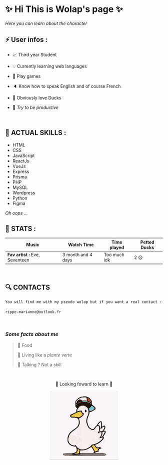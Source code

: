 
# :sparkles: **Hi This is Wolap's page** :sparkles: 

*Here you can learn about the character* 

## ⚡️ User infos :
- :chart_with_upwards_trend: Third year Student 

- :bulb: Currently learning web languages 

- 👾 Play games

- 🔈 Know how to speak English and of course French 

- 🦆 Obviously love Ducks 

- :beers: *Try to be productive*



&nbsp;

## 🔧 ACTUAL SKILLS :

- HTML
- CSS
- JavaScript
- ReactJs
- VueJs
- Express
- Prisma
- PHP
- MySQL
- Wordpress
- Python
- Figma
&nbsp;

*Oh oops ...*
&nbsp;

## 📄 STATS :

Music | Watch Time | Time played | Petted Ducks |
----------------------| ------------|-----------|-----------|
**Fav artist :** Eve, Seventeen | 3 month and 4 days | Too much idk | 2 😢

&nbsp;

## :mag: CONTACTS 

```
You will find me with my pseudo wolap but if you want a real contact :

rippe-marianne@outlook.fr
```


&nbsp;
### *Some facts about me*

> :bento: Food
>
> :seedling: Living like a *plante verte*
>
> :speech_balloon: Talking ? Not a skill
>
&nbsp;

<p align=center> 🦆 Looking foward to learn 🦆</p>

<div align=center>
    <img src="img/dance-dancing-duck.gif" alt="dancing duck">
</div>
